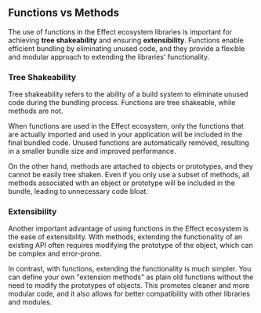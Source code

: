 ## Functions vs Methods

The use of functions in the Effect ecosystem libraries is important for
achieving **tree shakeability** and ensuring **extensibility**.
Functions enable efficient bundling by eliminating unused code, and they
provide a flexible and modular approach to extending the libraries'
functionality.

### Tree Shakeability

Tree shakeability refers to the ability of a build system to eliminate unused code during the bundling process. Functions are tree shakeable, while methods are not.

When functions are used in the Effect ecosystem, only the functions that are actually imported and used in your application will be included in the final bundled code. Unused functions are automatically removed, resulting in a smaller bundle size and improved performance.

On the other hand, methods are attached to objects or prototypes, and they cannot be easily tree shaken. Even if you only use a subset of methods, all methods associated with an object or prototype will be included in the bundle, leading to unnecessary code bloat.

### Extensibility

Another important advantage of using functions in the Effect ecosystem is the ease of extensibility. With methods, extending the functionality of an existing API often requires modifying the prototype of the object, which can be complex and error-prone.

In contrast, with functions, extending the functionality is much simpler. You can define your own "extension methods" as plain old functions without the need to modify the prototypes of objects. This promotes cleaner and more modular code, and it also allows for better compatibility with other libraries and modules.
